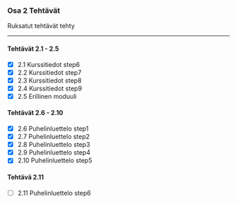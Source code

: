 ### Osa 2 Tehtävät
Ruksatut tehtävät tehty
____

#### Tehtävät 2.1 - 2.5
- [x] 2.1 Kurssitiedot step6
- [x] 2.2 Kurssitiedot step7
- [x] 2.3 Kurssitiedot step8
- [x] 2.4 Kurssitiedot step9
- [x] 2.5 Erillinen moduuli

#### Tehtävät 2.6 - 2.10
- [x] 2.6 Puhelinluettelo step1
- [x] 2.7 Puhelinluettelo step2
- [x] 2.8 Puhelinluettelo step3
- [x] 2.9 Puhelinluettelo step4
- [x] 2.10 Puhelinluettelo step5

#### Tehtävä 2.11
- [ ] 2.11 Puhelinluettelo step6

#### 
